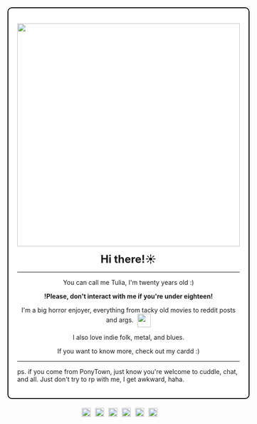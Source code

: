 <div style="border: 2px solid #000000; padding: 20px; border-radius: 10px; width: fit-content; margin: 0 auto; background-color: #ffffff;">
  <p align="center">
    <img src="https://i.imgur.com/oCi9uJa.gif" width="500"><br>
  </p>

  <p align="center"><strong style="font-size: 24px;">Hi there!☀️</strong></p>

  <hr>

  <div align="center">
    <p>You can call me Tulia, I'm twenty years old :)</p>
    <p><strong>!Please, don't interact with me if you're under eighteen!</strong></p>
    <p>
      I'm a big horror enjoyer, everything from tacky old movies to reddit posts and args.
      <span style="display: inline-block; vertical-align: middle; margin-left: 5px;">
        <img src="https://i.imgur.com/OQ2MFXI.gif" width="30">
      </span>
    </p>
    <p>I also love indie folk, metal, and blues.</p>
    <p>If you want to know more, check out my cardd :)</p>
  </div>

  <hr>  

  <p>ps. if you come from PonyTown, just know you're welcome to cuddle, chat, and all. Just don't try to rp with me, I get awkward, haha.</p>
</div>

   

<div style="text-align: center; margin-top: 20px;">
  <div style="display: inline-flex; justify-content: center; align-items: center; gap: 10px;">
    <a href="https://blinkies.cafe" target="_blank">
      <img src="https://blinkies.cafe/b/blinkiesCafe-CW.gif" alt="Blinkie 2" style="height: 20px; width: auto;">
    </a>
    <a href="https://blinkies.cafe" target="_blank">
      <img src="https://blinkies.cafe/b/display/0231-treeforest.gif" alt="Blinkie 4" style="height: 20px; width: auto;">
    </a>
    <a href="https://blinkies.cafe" target="_blank">
      <img src="https://i.imgur.com/yrJOrNo.gif" alt="Blinkie 5" style="height: 20px; width: auto;">
    </a>
    <a href="https://blinkies.cafe" target="_blank">
      <img src="https://i.imgur.com/jiujEpM.gif" alt="Blinkie 6" style="height: 20px; width: auto;">
    </a>
    <a href="https://blinkies.cafe" target="_blank">
      <img src="https://i.imgur.com/eAigpDv.gif" alt="Blinkie 7" style="height: 20px; width: auto;">
    </a>
    <a href="https://blinkies.cafe" target="_blank">
      <img src="https://i.imgur.com/haxK88b.gif" alt="Blinkie 8" style="height: 20px; width: auto;">
    </a>
  </div>
</div>





















